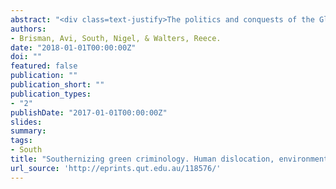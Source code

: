 ```yaml
---
abstract: "<div class=text-justify>The politics and conquests of the Global North have long necessitated the forced migration, colonization and ecological plunder of the Global South for imperial and capital expansionism. In recent decades, these excesses of accelerated industrialization have created new victims, with entire populations or climate refugees (Barnes and Dove 2015) or environmental refugees (Seelye 2001) dislocated by human-induced climate change. This article adopts Connell’s (2007) southern theory and Carrington and colleagues (2015) idea of a southern criminology to examine critically the notion of climate apartheid and explore its impacts on the increasing number of individuals displaced by environmental harms.</div>"
authors:
- Brisman, Avi, South, Nigel, & Walters, Reece.
date: "2018-01-01T00:00:00Z"
doi: ""
featured: false
publication: ""
publication_short: ""
publication_types:
- "2"
publishDate: "2017-01-01T00:00:00Z"
slides:
summary:
tags:
- South
title: "Southernizing green criminology. Human dislocation, environmental injustice and climate apartheid"
url_source: 'http://eprints.qut.edu.au/118576/'
---
```



